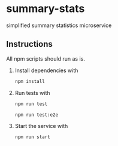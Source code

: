 # summary-stats

simplified summary statistics microservice

## Instructions

All npm scripts should run as is.

1. Install dependencies with

    ```bash
    npm install
    ```

2. Run tests with

    ```bash
    npm run test
    ```

    ```bash
    npm run test:e2e
    ```

3. Start the service with

    ```bash
    npm run start
    ```
